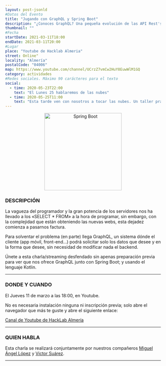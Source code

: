 ```yaml
---
layout: post-jsonld
#Datos del Evento
title: "Jugando con GraphQL y Spring Boot"
description: "¿Conoces GraphQL? Una pequeña evolución de las API Rest's"
thumbnail: ""
#Fecha
startDate: 2021-03-11T18:00
endDate: 2021-03-11T20:00
#Lugar
place: "Youtube de Hacklab Almeria"
street: Online"
locality: "Almería"
postalCode: "04006"
map: https://www.youtube.com/channel/UCrzZ7vmCw2HuY8EuwWlM1GQ
category: actividades
#Redes sociales. Máximo 90 carácteres para el texto
social:
  - time: 2020-05-23T22:00
    text: "El Lunes 25 hablaremos de las nubes"
  - time: 2020-05-25T11:00
    text: "Esta tarde ven con nosotros a tocar las nubes. Un taller práctico"
---
```


<p align="center">
  <img
    src="{{site.url}}/recursos/spring-boot.png"
    alt="Spring Boot" width="250px"/>
</p>

### DESCRIPCIÓN

La vagueza del programador y la gran potencia de los servidores nos ha llevado a los «SELECT * FROM» a la hora de programar,
sin embargo, con la complejidad que están obteniendo las nuevas webs, esta dejadez comienza a pasarnos factura.

Para solventar el problema (en parte) llega GraphQL, un sistema dónde el cliente (app móvil, front-end...) podrá solicitar
solo los datos que desee y en la forma que desee, sin necesidad de modificar nada el backend.

Únete a esta charla/streaming desfendado sin apenas preparación previa para ver que nos ofrece GraphQL junto con Spring Boot; y usando el lenguaje Kotlin.

---

### DONDE Y CUANDO

El Jueves 11 de marzo a las 18:00, en Youtube.

No es necesaria instalación ninguna ni inscripción previa; solo abre el navegador que más te guste y abre el siguiente enlace:

[Canal de Youtube de HackLab Almería](https://www.youtube.com/channel/UCrzZ7vmCw2HuY8EuwWlM1GQ)

---

### QUIEN HABLA

Esta charla se realizará conjuntamente por nuestros compañeros [Miguel Ángel López](https://twitter.com/MiguelAngel_LV) y [Victor Suárez](https://twitter.com/zerasul).

---
